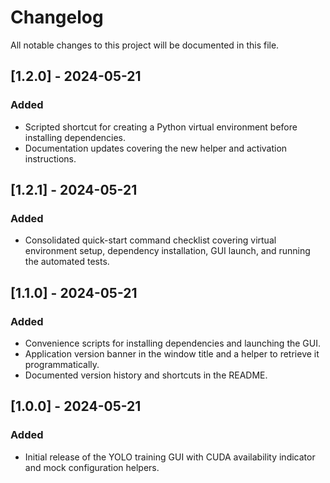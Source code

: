 # Changelog

All notable changes to this project will be documented in this file.

## [1.2.0] - 2024-05-21
### Added
- Scripted shortcut for creating a Python virtual environment before installing dependencies.
- Documentation updates covering the new helper and activation instructions.

## [1.2.1] - 2024-05-21
### Added
- Consolidated quick-start command checklist covering virtual environment setup,
  dependency installation, GUI launch, and running the automated tests.

## [1.1.0] - 2024-05-21
### Added
- Convenience scripts for installing dependencies and launching the GUI.
- Application version banner in the window title and a helper to retrieve it programmatically.
- Documented version history and shortcuts in the README.

## [1.0.0] - 2024-05-21
### Added
- Initial release of the YOLO training GUI with CUDA availability indicator and mock configuration helpers.
